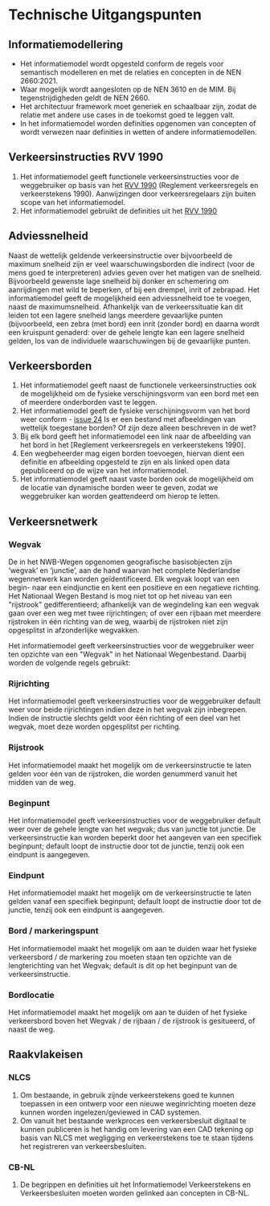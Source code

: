 # Technische Uitgangspunten


## Informatiemodellering

* Het informatiemodel wordt opgesteld conform de regels voor semantisch modelleren en met de relaties en concepten in de NEN 2660:2021.
* Waar mogelijk wordt aangesloten op de NEN 3610 en de MIM. Bij tegenstrijdigheden geldt de NEN 2660.
* Het architectuur framework moet generiek en schaalbaar zijn, zodat de relatie met andere use cases in de toekomst goed te leggen valt. 
* In het informatiemodel worden definities opgenomen van concepten of wordt verwezen naar definities in wetten of andere informatiemodellen.


## Verkeersinstructies RVV 1990
1. Het informatiemodel geeft functionele verkeersinstructies voor de weggebruiker op basis van het [RVV 1990](https://wetten.overheid.nl/BWBR0004825/2021-07-01) (Reglement verkeersregels en verkeerstekens 1990). Aanwijzingen door verkeersregelaars zijn buiten scope van het informatiemodel. 
2. Het informatiemodel gebruikt de definities uit het [RVV 1990](https://wetten.overheid.nl/BWBR0004825/2021-07-01)


## Adviessnelheid
Naast de wettelijk geldende verkeersinstructie over bijvoorbeeld de maximum snelheid zijn er veel waarschuwingsborden die indirect (voor de mens goed te interpreteren) advies geven over het matigen van de snelheid. Bijvoorbeeld gewenste lage snelheid bij donker en schemering om aanrijdingen met wild te beperken, of bij een drempel, inrit of zebrapad. Het informatiemodel geeft de mogelijkheid een adviessnelheid toe te voegen, naast de maximumsnelheid. Afhankelijk van de verkeerssituatie kan dit leiden tot een lagere snelheid langs meerdere gevaarlijke punten (bijvoorbeeld, een zebra (met bord) een inrit (zonder bord) en daarna wordt een kruispunt genaderd: over de gehele lengte kan een lagere snelheid gelden, los van de individuele waarschuwingen bij de gevaarlijke punten.

## Verkeersborden
1. Het informatiemodel geeft naast de functionele verkeersinstructies ook de mogelijkheid om de fysieke verschijningsvorm van een bord met een of meerdere onderborden vast te leggen. 
2. Het informatiemodel geeft de fysieke verschijningsvorm van het bord weer conform - [issue 24](https://github.com/Stichting-CROW/verkeersborden/issues/24) Is er een bestand met afbeeldingen van wettelijk toegestane borden? Of zijn deze alleen beschreven in de wet? 
3. Bij elk bord geeft het informatiemodel een link naar de afbeelding van het bord in het [Reglement verkeersregels en verkeerstekens 1990]. 
4. Een wegbeheerder mag eigen borden toevoegen, hiervan dient een definitie en afbeelding opgesteld te zijn en als linked open data gepubliceerd op de wijze van het informatiemodel.
5. Het informatiemodel geeft naast vaste borden ook de mogelijkheid om de locatie van dynamische borden weer te geven, zodat we weggebruiker kan worden geattendeerd om hierop te letten. 


## Verkeersnetwerk

### Wegvak

De in het NWB-Wegen opgenomen geografische basisobjecten zijn ‘wegvak’ en ‘junctie’, aan de hand waarvan het complete Nederlandse wegennetwerk kan worden geïdentificeerd. Elk wegvak loopt van een begin- naar een eindjunctie en kent een positieve en een negatieve richting. Het Nationaal Wegen Bestand is mog niet tot op het niveau van een "rijstrook" gedifferentieerd; afhankelijk van de wegindeling kan een wegvak gaan over een weg met twee rijrichtingen; of over een rijbaan met meerdere rijstroken in één richting van de weg, waarbij de rijstroken niet zijn opgesplitst in afzonderlijke wegvakken. 

Het informatiemodel geeft verkeersinstructies voor de weggebruiker weer ten opzichte van een "Wegvak" in het Nationaal Wegenbestand. Daarbij worden de volgende regels gebruikt:

### Rijrichting

Het informatiemodel geeft verkeersinstructies voor de weggebruiker default weer voor beide rijrichtingen indien deze in het wegvak zijn inbegrepen. Indien de instructie slechts geldt voor één richting of een deel van het wegvak, moet deze worden opgesplitst per richting.


### Rijstrook
Het informatiemodel maakt het mogelijk om de verkeersinstructie te laten gelden voor één van de rijstroken, die worden genummerd vanuit het midden van de weg. 


### Beginpunt

Het informatiemodel geeft verkeersinstructies voor de weggebruiker default weer over de gehele lengte van het wegvak; dus van junctie tot junctie. De verkeersinstructie kan worden beperkt door het aangeven van een specifiek beginpunt; default loopt de instructie door tot de junctie, tenzij ook een eindpunt is aangegeven. 

### Eindpunt

Het informatiemodel maakt het mogelijk om de verkeersinstructie te laten gelden vanaf een specifiek beginpunt; default loopt de instructie door tot de junctie, tenzij ook een eindpunt is aangegeven. 


### Bord / markeringspunt
Het informatiemodel maakt het mogelijk om aan te duiden waar het fysieke verkeersbord / de markering zou moeten staan ten opzichte van de lengterichting van het Wegvak; default is dit op het beginpunt van de verkeersinstructie. 


### Bordlocatie
Het informatiemodel maakt het mogelijk om aan te duiden of het fysieke verkeersbord boven het Wegvak / de rijbaan / de rijstrook is gesitueerd, of naast de weg.

## Raakvlakeisen 

### NLCS
1. Om bestaande, in gebruik zijnde verkeerstekens goed te kunnen toepassen in een ontwerp voor een nieuwe weginrichting moeten deze kunnen worden ingelezen/geviewed in CAD systemen.
2. Om vanuit het bestaande werkproces een verkeersbesluit digitaal te kunnen publiceren is het handig om levering van een CAD tekening op basis van NLCS met wegligging en verkeerstekens toe te staan tijdens het registreren van verkeersbesluiten. 

### CB-NL
1. De begrippen en definities uit het Informatiemodel Verkeerstekens en Verkeersbesluiten moeten worden gelinked aan concepten in CB-NL.



